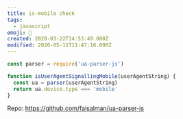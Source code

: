 ```yaml
---
title: is-mobile check
tags:
  - javascript
emoji: 📱
created: 2020-03-22T14:53:49.000Z
modified: 2020-05-11T11:47:16.000Z
---
```


```js
const parser = require('ua-parser-js')

function isUserAgentSignallingMobile(userAgentString) {
  const ua = parser(userAgentString)
  return ua.device.type === 'mobile'
}
```

Repo: https://github.com/faisalman/ua-parser-js
